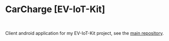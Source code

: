 # CarCharge [EV-IoT-Kit]
<br>

Client android application for my EV-IoT-Kit project, see the [main repository](https://github.com/m4rtin195/EV-IoT-Kit).
